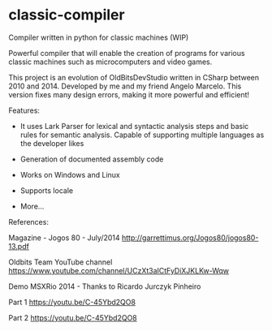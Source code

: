 # classic-compiler
Compiler written in python for classic machines (WIP)

Powerful compiler that will enable the creation of programs for various classic machines such as microcomputers and video games. 

This project is an evolution of OldBitsDevStudio written in CSharp between 2010 and 2014. Developed by me and my friend Angelo Marcelo. This version fixes many design errors, making it more powerful and efficient!

Features:

- It uses Lark Parser for lexical and syntactic analysis steps and basic rules for semantic analysis. Capable of supporting multiple languages as the developer likes

- Generation of documented assembly code

- Works on Windows and Linux

- Supports locale

- More...

References:

Magazine - Jogos 80 - July/2014
http://garrettimus.org/Jogos80/jogos80-13.pdf

Oldbits Team YouTube channel
https://www.youtube.com/channel/UCzXt3aICtFyDiXJKLKw-Wqw

Demo MSXRio 2014 - Thanks to Ricardo Jurczyk Pinheiro

Part 1
https://youtu.be/C-45Ybd2QO8

Part 2
https://youtu.be/C-45Ybd2QO8
